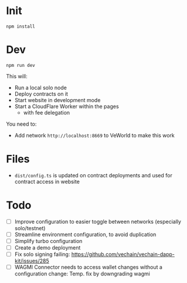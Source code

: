 # Init

```shell
npm install
```


# Dev

```shell
npm run dev
```

This will:

- Run a local solo node
- Deploy contracts on it
- Start website in development mode
- Start a CloudFlare Worker within the pages
    - with fee delegation

You need to:

- Add network `http://localhost:8669` to VeWorld to make this work

# Files

* `dist/config.ts` is updated on contract deployments and used for contract access in website

# Todo

- [ ] Improve configuration to easier toggle between networks (especially solo/testnet)
- [ ] Streamline environment configuration, to avoid duplication
- [ ] Simplify turbo configuration
- [ ] Create a demo deployment
- [ ] Fix solo signing failing: https://github.com/vechain/vechain-dapp-kit/issues/285
- [ ] WAGMI Connector needs to access wallet changes without a configuration change: Temp. fix by downgrading wagmi
